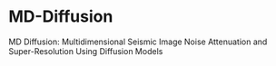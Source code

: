 # MD-Diffusion
MD Diffusion: Multidimensional Seismic Image Noise Attenuation and Super-Resolution Using Diffusion Models
